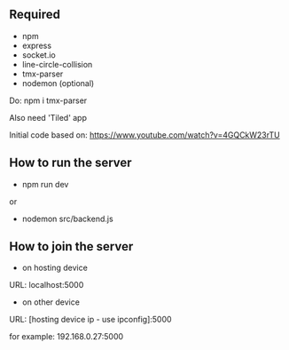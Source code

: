## Required
- npm
- express
- socket.io
- line-circle-collision
- tmx-parser
- nodemon (optional)

Do: npm i tmx-parser


Also need 'Tiled' app


Initial code based on: 
https://www.youtube.com/watch?v=4GQCkW23rTU


## How to run the server
- npm run dev


or 


- nodemon src/backend.js


## How to join the server
 - on hosting device


 URL: localhost:5000


 - on other device



 URL: [hosting device ip - use ipconfig]:5000


 for example: 192.168.0.27:5000

 
 